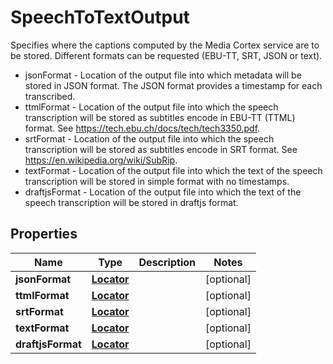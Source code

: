 

# SpeechToTextOutput

Specifies where the captions computed by the Media Cortex service are to be stored.  Different formats can be requested (EBU-TT, SRT, JSON or text). <ul> <li>jsonFormat - Location of the output file into which metadata will be stored in JSON format.  The JSON format provides a timestamp for each transcribed. </li> <li>ttmlFormat - Location of the output file into which the speech transcription will be stored as subtitles encode in EBU-TT (TTML) format.  See https://tech.ebu.ch/docs/tech/tech3350.pdf. </li> <li>srtFormat - Location of the output file into which the speech transcription will be stored as subtitles encode in SRT format. See https://en.wikipedia.org/wiki/SubRip. </li> <li>textFormat - Location of the output file into which the text of the speech transcription will be stored in simple format with no timestamps. </li> <li>draftjsFormat - Location of the output file into which the text of the speech transcription will be stored in draftjs format. </li> </ul>
## Properties

Name | Type | Description | Notes
------------ | ------------- | ------------- | -------------
**jsonFormat** | [**Locator**](Locator.md) |  |  [optional]
**ttmlFormat** | [**Locator**](Locator.md) |  |  [optional]
**srtFormat** | [**Locator**](Locator.md) |  |  [optional]
**textFormat** | [**Locator**](Locator.md) |  |  [optional]
**draftjsFormat** | [**Locator**](Locator.md) |  |  [optional]



